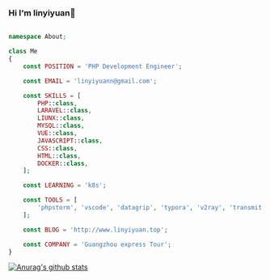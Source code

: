 ### Hi I‘m linyiyuan👋


```php

namespace About;

class Me
{
    const POSITION = 'PHP Development Engineer';

    const EMAIL = 'linyiyuann@gmail.com';

    const SKILLS = [
        PHP::class,
        LARAVEL::class,
        LIUNX::class,
        MYSQL::class,
        VUE::class,
        JAVASCRIPT::class,
        CSS::class,
        HTML::class,
        DOCKER::class,
    ];

    const LEARNING = 'k8s';

    const TOOLS = [
        'phpstorm', 'vscode', 'datagrip', 'typora', 'v2ray', 'transmit', 'termius'
    ];

    const BLOG = 'http://www.linyiyuan.top';

    const COMPANY = 'Guangzhou express Tour';
}
```

[![Anurag's github stats](https://github-readme-stats.vercel.app/api?username=linyiyuan)](https://github.com/anuraghazra/github-readme-stats)
